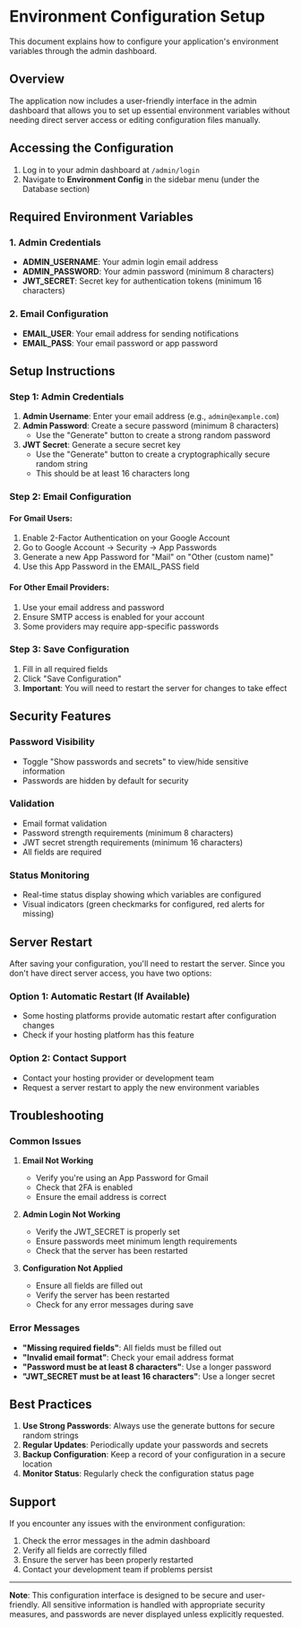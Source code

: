 # Environment Configuration Setup

This document explains how to configure your application's environment variables through the admin dashboard.

## Overview

The application now includes a user-friendly interface in the admin dashboard that allows you to set up essential environment variables without needing direct server access or editing configuration files manually.

## Accessing the Configuration

1. Log in to your admin dashboard at `/admin/login`
2. Navigate to **Environment Config** in the sidebar menu (under the Database section)

## Required Environment Variables

### 1. Admin Credentials
- **ADMIN_USERNAME**: Your admin login email address
- **ADMIN_PASSWORD**: Your admin password (minimum 8 characters)
- **JWT_SECRET**: Secret key for authentication tokens (minimum 16 characters)

### 2. Email Configuration
- **EMAIL_USER**: Your email address for sending notifications
- **EMAIL_PASS**: Your email password or app password

## Setup Instructions

### Step 1: Admin Credentials

1. **Admin Username**: Enter your email address (e.g., `admin@example.com`)
2. **Admin Password**: Create a secure password (minimum 8 characters)
   - Use the "Generate" button to create a strong random password
3. **JWT Secret**: Generate a secure secret key
   - Use the "Generate" button to create a cryptographically secure random string
   - This should be at least 16 characters long

### Step 2: Email Configuration

#### For Gmail Users:
1. Enable 2-Factor Authentication on your Google Account
2. Go to Google Account → Security → App Passwords
3. Generate a new App Password for "Mail" on "Other (custom name)"
4. Use this App Password in the EMAIL_PASS field

#### For Other Email Providers:
1. Use your email address and password
2. Ensure SMTP access is enabled for your account
3. Some providers may require app-specific passwords

### Step 3: Save Configuration

1. Fill in all required fields
2. Click "Save Configuration"
3. **Important**: You will need to restart the server for changes to take effect

## Security Features

### Password Visibility
- Toggle "Show passwords and secrets" to view/hide sensitive information
- Passwords are hidden by default for security

### Validation
- Email format validation
- Password strength requirements (minimum 8 characters)
- JWT secret strength requirements (minimum 16 characters)
- All fields are required

### Status Monitoring
- Real-time status display showing which variables are configured
- Visual indicators (green checkmarks for configured, red alerts for missing)

## Server Restart

After saving your configuration, you'll need to restart the server. Since you don't have direct server access, you have two options:

### Option 1: Automatic Restart (If Available)
- Some hosting platforms provide automatic restart after configuration changes
- Check if your hosting platform has this feature

### Option 2: Contact Support
- Contact your hosting provider or development team
- Request a server restart to apply the new environment variables

## Troubleshooting

### Common Issues

1. **Email Not Working**
   - Verify you're using an App Password for Gmail
   - Check that 2FA is enabled
   - Ensure the email address is correct

2. **Admin Login Not Working**
   - Verify the JWT_SECRET is properly set
   - Ensure passwords meet minimum length requirements
   - Check that the server has been restarted

3. **Configuration Not Applied**
   - Ensure all fields are filled out
   - Verify the server has been restarted
   - Check for any error messages during save

### Error Messages

- **"Missing required fields"**: All fields must be filled out
- **"Invalid email format"**: Check your email address format
- **"Password must be at least 8 characters"**: Use a longer password
- **"JWT_SECRET must be at least 16 characters"**: Use a longer secret

## Best Practices

1. **Use Strong Passwords**: Always use the generate buttons for secure random strings
2. **Regular Updates**: Periodically update your passwords and secrets
3. **Backup Configuration**: Keep a record of your configuration in a secure location
4. **Monitor Status**: Regularly check the configuration status page

## Support

If you encounter any issues with the environment configuration:
1. Check the error messages in the admin dashboard
2. Verify all fields are correctly filled
3. Ensure the server has been properly restarted
4. Contact your development team if problems persist

---

**Note**: This configuration interface is designed to be secure and user-friendly. All sensitive information is handled with appropriate security measures, and passwords are never displayed unless explicitly requested.